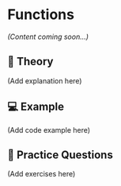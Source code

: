 # Functions

*(Content coming soon...)*

## 📖 Theory
(Add explanation here)

## 💻 Example
(Add code example here)

## 🧠 Practice Questions
(Add exercises here)
